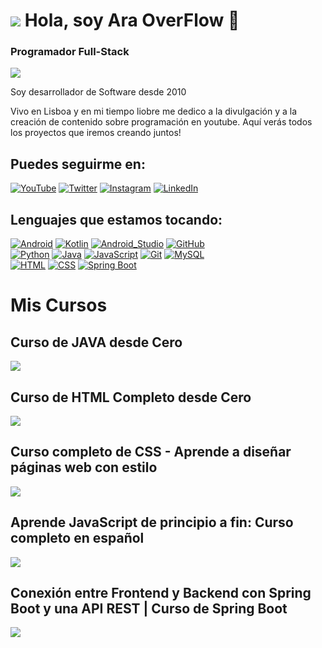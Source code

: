 # ![](https://i.imgur.com/B2MvZwF.png) Hola, soy Ara OverFlow 👋
### Programador Full-Stack

![](https://i.imgur.com/1rpx63Z.png)


Soy desarrollador de Software desde 2010

Vivo en Lisboa y en mi tiempo liobre me dedico a la divulgación y a la creación de contenido sobre programación en youtube.
Aquí verás todos los proyectos que iremos creando juntos!





## Puedes seguirme en:

[![YouTube](https://img.shields.io/badge/YouTube-AraOverFlow-FF0000?style=for-the-badge&logo=youtube&logoColor=white&labelColor=101010)](https://youtube.com/@araoverflow)
[![Twitter](https://img.shields.io/badge/Twitter-araoverflow-1DA1F2?style=for-the-badge&logo=twitter&logoColor=white&labelColor=101010)](https://twitter.com/araoverflow)
[![Instagram](https://img.shields.io/badge/Instagram-araoverflow-E4405F?style=for-the-badge&logo=instagram&logoColor=white&labelColor=101010)](https://instagram.com/araoverflow)
[![LinkedIn](https://img.shields.io/badge/LinkedIn-AraOverFlow-0077B5?style=for-the-badge&logo=linkedin&logoColor=white&labelColor=101010)](https://www.linkedin.com/in/ara-168638278/)

## Lenguajes que estamos tocando:

[![Android](https://img.shields.io/badge/Android-3DDC84?style=for-the-badge&logo=android&logoColor=white&labelColor=101010)]()
[![Kotlin](https://img.shields.io/badge/Kotlin-0095D5?style=for-the-badge&logo=kotlin&logoColor=white&labelColor=101010)]()
[![Android_Studio](https://img.shields.io/badge/Android_Studio-3DDC84?style=for-the-badge&logo=android-studio&logoColor=white&labelColor=101010)]()
[![GitHub](https://img.shields.io/badge/GitHub-181717?style=for-the-badge&logo=github&logoColor=white&labelColor=101010)]()
</br>
[![Python](https://img.shields.io/badge/Python-yellow?style=for-the-badge&logo=python&logoColor=white&labelColor=101010)]()
[![Java](https://img.shields.io/badge/Java-000000?style=for-the-badge&logo=intellijidea&logoColor=white&labelColor=101010)]()
[![JavaScript](https://img.shields.io/badge/JavaScript-F7DF1E?style=for-the-badge&logo=javascript&logoColor=white&labelColor=101010)]()
[![Git](https://img.shields.io/badge/Git-F05032?style=for-the-badge&logo=git&logoColor=white&labelColor=101010)]()
[![MySQL](https://img.shields.io/badge/MySQL-4479A1?style=for-the-badge&logo=mysql&logoColor=white&labelColor=101010)]()
</br>
[![HTML](https://img.shields.io/badge/Html-E34F26?style=for-the-badge&logo=html5&logoColor=white&labelColor=101010)]()
[![CSS](https://img.shields.io/badge/CSS-1572B6?style=for-the-badge&logo=css3&logoColor=white&labelColor=101010)]()
[![Spring Boot](https://img.shields.io/badge/SpringBoot-6DB33F?style=for-the-badge&logo=springboot&logoColor=white&labelColor=101010)]()


# Mis Cursos

## Curso de JAVA desde Cero
<a href="https://youtube.com/playlist?list=PL5WIDRX6OlG_xc0w96IdKU1Jse7wHRIby" target="_blank"> <img src="https://i.imgur.com/wHRfBnN.png"></a>

## Curso de HTML Completo desde Cero
<a href="https://youtu.be/kHyKwz4c--o" target="_blank"> <img src="https://i.imgur.com/TKek01a.jpg"></a>

## Curso completo de CSS - Aprende a diseñar páginas web con estilo
<a href="https://youtu.be/c1w7FBb2Qdw" target="_blank"> <img src="https://i.imgur.com/NmNdakg.jpg"></a>

## Aprende JavaScript de principio a fin: Curso completo en español
<a href="https://youtu.be/kFzrcMsFouA" target="_blank"> <img src="https://i.imgur.com/9VA8WKy.jpg"></a>

## Conexión entre Frontend y Backend con Spring Boot y una API REST | Curso de Spring Boot
<a href="https://youtu.be/00_36HIaicA" target="_blank"> <img src="https://i.imgur.com/wRzeNEU.png"></a>
